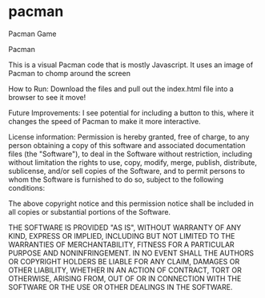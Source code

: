 # pacman
Pacman Game

Pacman

This is a visual Pacman code that is mostly Javascript. It uses an image of Pacman to chomp around the screen

How to Run: Download the files and pull out the index.html file into a browser to see it move!

Future Improvements: I see potential for including a button to this, where it changes the speed of Pacman to make it more interactive.

License information: Permission is hereby granted, free of charge, to any person obtaining a copy of this software and associated documentation files (the "Software"), to deal in the Software without restriction, including without limitation the rights to use, copy, modify, merge, publish, distribute, sublicense, and/or sell copies of the Software, and to permit persons to whom the Software is furnished to do so, subject to the following conditions:

The above copyright notice and this permission notice shall be included in all copies or substantial portions of the Software.

THE SOFTWARE IS PROVIDED "AS IS", WITHOUT WARRANTY OF ANY KIND, EXPRESS OR IMPLIED, INCLUDING BUT NOT LIMITED TO THE WARRANTIES OF MERCHANTABILITY, FITNESS FOR A PARTICULAR PURPOSE AND NONINFRINGEMENT. IN NO EVENT SHALL THE AUTHORS OR COPYRIGHT HOLDERS BE LIABLE FOR ANY CLAIM, DAMAGES OR OTHER LIABILITY, WHETHER IN AN ACTION OF CONTRACT, TORT OR OTHERWISE, ARISING FROM, OUT OF OR IN CONNECTION WITH THE SOFTWARE OR THE USE OR OTHER DEALINGS IN THE SOFTWARE.
